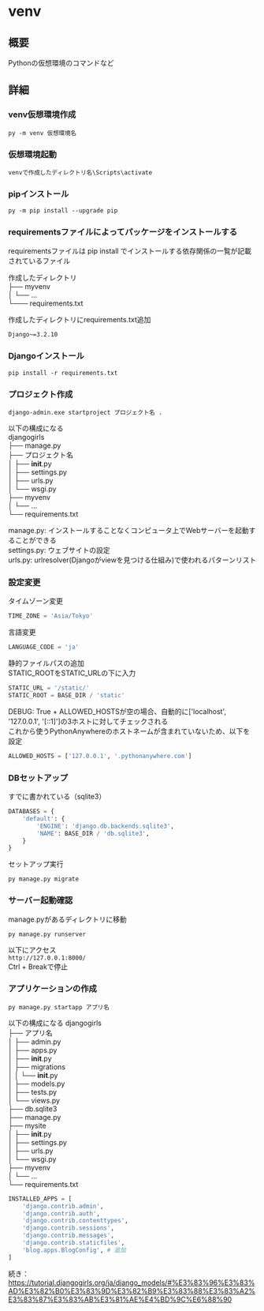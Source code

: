 # venv
## 概要
Pythonの仮想環境のコマンドなど
## 詳細

### venv仮想環境作成
```pwsh
py -m venv 仮想環境名
```

### 仮想環境起動
```pwsh
venvで作成したディレクトリ名\Scripts\activate
```

### pipインストール
```pwsh
py -m pip install --upgrade pip
```

### requirementsファイルによってパッケージをインストールする
requirementsファイルは pip install でインストールする依存関係の一覧が記載されているファイル

作成したディレクトリ  
├── myvenv  
│   └── ...  
└─── requirements.txt

作成したディレクトリにrequirements.txt追加
```txt requirements.txt
Django~=3.2.10
```

### Djangoインストール
```pwsh
pip install -r requirements.txt
```

### プロジェクト作成
```pwsh
django-admin.exe startproject プロジェクト名 .
```
以下の構成になる  
djangogirls  
├── manage.py  
├── プロジェクト名  
│   ├── __init__.py  
│   ├── settings.py  
│   ├── urls.py  
│   └── wsgi.py  
├── myvenv  
│   └── ...  
└── requirements.txt  

manage.py: インストールすることなくコンピュータ上でWebサーバーを起動することができる  
settings.py: ウェブサイトの設定  
urls.py: urlresolver(Djangoがviewを見つける仕組み)で使われるパターンリスト  

### 設定変更
タイムゾーン変更
```py settings.py
TIME_ZONE = 'Asia/Tokyo'
```
言語変更
```py settings.py
LANGUAGE_CODE = 'ja'
```
静的ファイルパスの追加  
STATIC_ROOTをSTATIC_URLの下に入力
```py settings.py
STATIC_URL = '/static/'
STATIC_ROOT = BASE_DIR / 'static'
```
DEBUG: True + ALLOWED_HOSTSが空の場合、自動的に['localhost', '127.0.0.1', '[::1]']の3ホストに対してチェックされる  
これから使うPythonAnywhereのホストネームが含まれていないため、以下を設定
```py settings.py
ALLOWED_HOSTS = ['127.0.0.1', '.pythonanywhere.com']
```

### DBセットアップ
すでに書かれている（sqlite3）
```py settings.py
DATABASES = {
    'default': {
        'ENGINE': 'django.db.backends.sqlite3',
        'NAME': BASE_DIR / 'db.sqlite3',
    }
}
```

セットアップ実行
```pwsh
py manage.py migrate
```

### サーバー起動確認
manage.pyがあるディレクトリに移動
```pwsh
py manage.py runserver
```
以下にアクセス  
`http://127.0.0.1:8000/`  
Ctrl + Breakで停止

### アプリケーションの作成
```pwsh
py manage.py startapp アプリ名
```
以下の構成になる
djangogirls  
├── アプリ名  
│   ├── admin.py  
│   ├── apps.py  
│   ├── __init__.py  
│   ├── migrations  
│   │   └── __init__.py  
│   ├── models.py  
│   ├── tests.py  
│   └── views.py  
├── db.sqlite3  
├── manage.py  
├── mysite  
│   ├── __init__.py  
│   ├── settings.py  
│   ├── urls.py  
│   └── wsgi.py  
├── myvenv  
│   └── ...  
└── requirements.txt  

```py mysite/settings.py
INSTALLED_APPS = [
    'django.contrib.admin',
    'django.contrib.auth',
    'django.contrib.contenttypes',
    'django.contrib.sessions',
    'django.contrib.messages',
    'django.contrib.staticfiles',
    'blog.apps.BlogConfig', # 追加
]
```

続き：  
https://tutorial.djangogirls.org/ja/django_models/#%E3%83%96%E3%83%AD%E3%82%B0%E3%83%9D%E3%82%B9%E3%83%88%E3%83%A2%E3%83%87%E3%83%AB%E3%81%AE%E4%BD%9C%E6%88%90